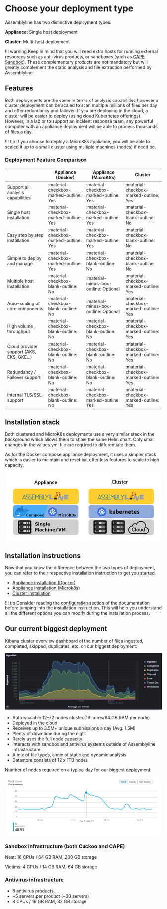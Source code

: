 # Choose your deployment type

Assemblyline has two distinctive deployment types:

**Appliance**: Single host deployment

**Cluster**: Multi-host deployment

!!! warning
    Keep in mind that you will need extra hosts for running external resources such as anti-virus products, or sandboxes (such as [CAPE Sandbox](https://capev2.readthedocs.io/en/latest/)). These complementary products are not mandatory but will greatly complement the static analysis and file extraction performed by Assemblyline.

## Features

Both deployments are the same in terms of analysis capabilities however a cluster deployment can be scaled to scan multiple millions of files per day and offer redundancy and failover. If you are deploying in the cloud, a cluster will be easier to deploy (using cloud Kubernetes offerings). However, in a lab or to support an incident response team, any powerful computer with an appliance deployment will be able to process thousands of files a day.

!!! tip
    If you choose to deploy a MicroK8s appliance, you will be able to scaled it up to a small cluster using multiple machines (nodes) if need be.

### Deployment Feature Comparison

|                                           | Appliance (Docker)                     | Appliance (MicroK8s)                   | Cluster                                |
| ----------------------------------------- | -------------------------------------- | -------------------------------------- | -------------------------------------- |
| Support all analysis capabilities         | :material-checkbox-marked-outline: Yes | :material-checkbox-marked-outline: Yes | :material-checkbox-marked-outline: Yes |
| Single host installation                  | :material-checkbox-marked-outline: Yes | :material-checkbox-marked-outline: Yes | :material-checkbox-blank-outline: No   |
| Easy step by step installation            | :material-checkbox-marked-outline: Yes | :material-checkbox-marked-outline: Yes | :material-checkbox-blank-outline: No   |
| Simple to deploy and manage               | :material-checkbox-marked-outline: Yes | :material-checkbox-blank-outline: No   | :material-checkbox-blank-outline: No   |
| Multiple host installation                | :material-checkbox-blank-outline: No   | :material-minus-box-outline: Optional  | :material-checkbox-marked-outline: Yes |
| Auto-scaling of core components           | :material-checkbox-blank-outline: No   | :material-minus-box-outline: Optional  | :material-checkbox-marked-outline: Yes |
| High volume throughput                    | :material-checkbox-blank-outline: No   | :material-checkbox-blank-outline: No   | :material-checkbox-marked-outline: Yes |
| Cloud provider support (AKS, EKS, GKE...) | :material-checkbox-blank-outline: No   | :material-checkbox-blank-outline: No   | :material-checkbox-marked-outline: Yes |
| Redundancy / Failover support             | :material-checkbox-blank-outline: No   | :material-checkbox-blank-outline: No   | :material-checkbox-marked-outline: Yes |
| Internal TLS/SSL support                  | :material-checkbox-blank-outline: No   | :material-checkbox-marked-outline: Yes | :material-checkbox-marked-outline: Yes |

## Installation stack

Both clustered and MicroK8s deployments use a very similar stack in the background which allows them to share the same Helm chart. Only small changes in the values.yml file are required to differentiate them.

As for the Docker compose appliance deployment, it uses a simpler stack which is easier to maintain and reset but offer less features to scale to high capacity.

![Deployment types](./images/dep_types.png)

## Installation instructions

Now that you know the difference between the two types of deployment, you can refer to their respective installation instruction to get you started.

- [Appliance installation (Docker)](../appliance/docker)
- [Appliance installation (Microk8s)](../appliance/kubernetes-microk8s)
- [Cluster installation](../cluster)

!!! tip
    Consider reading the [configuration](../configuration/config_file/) section of the documentation before jumping into the installation instruction. This will help you understand all the different options you can modify during the installation process.

## Our current biggest deployment

Kibana cluster overview dashboard of the number of files ingested, completed, skipped, duplicates, etc. on our biggest deployment:

![Kibana Cluster Overview Dashboard](./images/kibana_cluster_overview_dashboard.png)

- Auto-scalable 12–72 nodes cluster (16 cores/64 GB RAM per node)
- Deployed in the cloud
- Receives up to 3.5M+ unique submissions a day (Avg. 1.5M)
- Plenty of downtime during the night
- Rarely uses the full node capacity
- Interacts with sandbox and antivirus systems outside of Assemblyline infrastructure
- A mix of file types, a mix of static and dynamic analysis
- Datastore consists of 12 x 1TB nodes

Number of nodes required on a typical day for our biggest deployment:

![Node Count Dashboard](./images/node_count_dashboard.png)

### Sandbox infrastructure (both Cuckoo and CAPE)
Nest: 16 CPUs / 64 GB RAM, 200 GB storage

Victims: 4 CPUs / 14 GB RAM, 64 GB storage

### Antivirus infrastructure
- 6 antivirus products
- ~5 servers per product (~30 servers)
- 8 CPUs / 16 GB RAM, 32 GB storage

